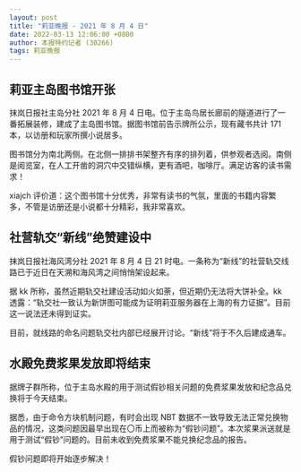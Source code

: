 ```yaml
---
layout: post
title: "莉亚晚报 - 2021 年 8 月 4 日"
date: 2022-03-13 12:06:00 +0800
author: 本报特约记者 (30266)
tags: 莉亚晚报
---
```


## 莉亚主岛图书馆开张
抹岚日报社主岛分社 2021 年 8 月 4 日电。位于主岛鸟居长廊前的隧道进行了一番拓展装修，建成了主岛图书馆。据图书馆前告示牌所公示，现有藏书共计 171 本，以访册和玩家所撰小说居多。

图书馆分为南北两侧。在北侧一排排书架整齐有序的排列着，供参观者选阅。南侧是阅览室，在人工开凿的洞穴中交错纵横，更有酒吧，咖啡厅。满足访客的读书需求！

xiajch 评价道：这个图书馆十分优秀，非常有读书的气氛，里面的书籍内容繁多，不管是访册还是小说都十分精彩，我非常喜欢。

## 社营轨交“新线”绝赞建设中
抹岚日报社海风湾分社 2021 年 8 月 4 日 21 时电。一条称为“新线”的社营轨交线路已于近日在天溯和海风湾之间悄悄架设起来。

据 kk 所称，虽然近期轨交社建设活动如火如荼，但近期仍无法将大饼补全。kk 透露：“轨交社一致认为新饼图可能成为证明莉亚服务器在上海的有力证据”。目前这一说法还未得到证实。

目前，就线路的命名问题轨交社内部已经展开讨论。“新线”将于不久后建成通车。

## 水殿免费浆果发放即将结束
据牌子群所称，位于主岛水殿的用于测试假钞相关问题的免费浆果发放和纪念品兑换将于今天结束。

据悉，由于命令方块机制问题，有时会出现 NBT 数据不一致导致无法正常兑换物品的情况，这类问题因最早出现在〇币上而被称为“假钞问题”。本次浆果派送就是用于测试“假钞”问题的。目前未收到免费浆果不能兑换纪念品的报告。

假钞问题即将开始逐步解决！